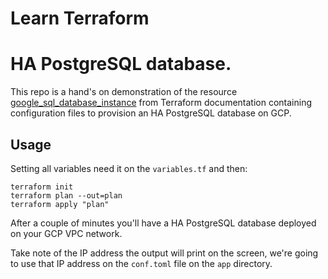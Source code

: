 # Learn Terraform
# HA PostgreSQL database.

This repo is a hand's on demonstration of the resource [google_sql_database_instance](https://registry.terraform.io/providers/hashicorp/google/latest/docs/resources/sql_database_instance) from Terraform documentation containing configuration files to provision an HA PostgreSQL database on GCP.

## Usage

Setting all variables need it on the `variables.tf` and then:

```
terraform init
terraform plan --out=plan
terraform apply "plan"
```
After a couple of minutes you'll have a HA PostgreSQL database deployed on your GCP VPC network.

Take note of the IP address the output will print on the screen, we're going to use that IP address on the `conf.toml` file on the `app` directory. 
